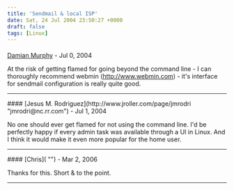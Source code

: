 ```yaml
---
title: 'Sendmail & local ISP'
date: Sat, 24 Jul 2004 23:50:27 +0000
draft: false
tags: [Linux]
---
```



#### 
[Damian Murphy](http://blog.murf.org "spam@murf.org") - <time datetime="2004-07-25 20:36:31">Jul 0, 2004</time>

At the risk of getting flamed for going beyond the command line - I can thoroughly recommend webmin (http://www.webmin.com) - it's interface for sendmail configuration is really quite good.
<hr />
#### 
[Jesus M. Rodriguez](http://www.jroller.com/page/jmrodri "jmrodri@nc.rr.com") - <time datetime="2004-07-26 16:18:30">Jul 1, 2004</time>

No one should ever get flamed for not using the command line. I'd be perfectly happy if every admin task was available through a UI in Linux. And I think it would make it even more popular for the home user.
<hr />
#### 
[Chris]( "") - <time datetime="2006-03-07 11:59:14">Mar 2, 2006</time>

Thanks for this. Short & to the point.
<hr />
